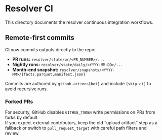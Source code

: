# Resolver CI

This directory documents the resolver continuous integration workflows.

## Remote-first commits

CI now commits outputs directly to the repo:

- **PR runs:** `resolver/state/pr/<PR_NUMBER>/...`
- **Nightly runs:** `resolver/state/daily/<YYYY-MM-DD>/...`
- **Month-end snapshot:** `resolver/snapshots/<YYYY-MM>/{facts.parquet,manifest.json}`

Commits are authored by `github-actions[bot]` and include `[skip ci]` to avoid recursive runs.

### Forked PRs
For security, GitHub disables `GITHUB_TOKEN` write permissions on PRs from forks by default.  
If you expect external contributors, keep the old “upload artifact” step as a fallback or switch to `pull_request_target` with careful path filters and review.
